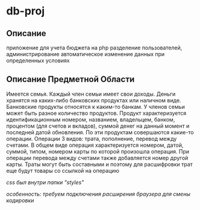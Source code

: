 # db-proj

## Описание

приложение для учета бюджета на php
разделение пользователей, администрирование
автоматическое изменение данных при определенных условиях

## Описание Предметной Области
Имеется семья. Каждый член семьи имеет свои доходы. Деньги хранятся на каких-либо банковских продуктах или наличном виде. Банковские продукты относятся к каким-то банкам. У членов семьи может быть разное количество продуктов. 
Продукт характеризуется идентификационным номером, названием, владельцем, банком, процентом (для счетов и вкладов), суммой денег на данный момент и последней датой обновления.
По эти продуктам совершаются какие-то операции. Операции 3 видов: трата, пополнение, перевод между счетами. В общем виде операция характеризуется номером, датой, суммой, типом, номером карты по которой произошла операция. При операции перевода между счетами также добавляется номер другой карты. 
Траты могут быть составными и поэтому для расшифровки трат еще будут товары со ссылкой на операцию


*css был внутри папки "styles"*

*особенность: требуем подключения расширения браузера для смены кодировки*
